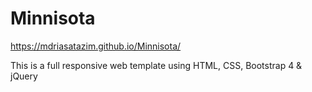 # Minnisota
https://mdriasatazim.github.io/Minnisota/

This is a full responsive web template using HTML, CSS, Bootstrap 4 & jQuery
